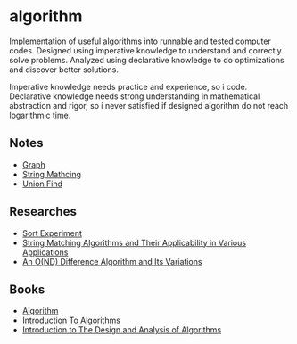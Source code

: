 # algorithm

Implementation of useful algorithms into runnable and tested computer codes. Designed using imperative knowledge to understand and correctly solve problems. Analyzed using declarative knowledge to do optimizations and discover better solutions.

Imperative knowledge needs practice and experience, so i code. Declarative knowledge needs strong understanding in mathematical abstraction and rigor, so i never satisfied if designed algorithm do not reach logarithmic time.

## Notes
* [Graph](notes/graph.pdf)
* [String Mathcing](notes/string_matching.pdf)
* [Union Find](notes/union_find.pdf)

## Researches
* [Sort Experiment](researches/sort_experiment.pdf)
* [String Matching Algorithms and Their Applicability in Various Applications](researches/String_Matching_Algorithms_and_Their_Applicability_in_Various_Applications.pdf)
* [An O(ND) Difference Algorithm and Its Variations](researches/An_O_ND_Difference_Algorithm_and_Its_Variations.pdf)

## Books
* [Algorithm](http://algs4.cs.princeton.edu/home/)
* [Introduction To Algorithms](https://mitpress.mit.edu/books/introduction-algorithms)
* [Introduction to The Design and Analysis of Algorithms](https://www.pearson.com/us/higher-education/program/Levitin-Introduction-to-the-Design-and-Analysis-of-Algorithms-3rd-Edition/PGM223052.html)
